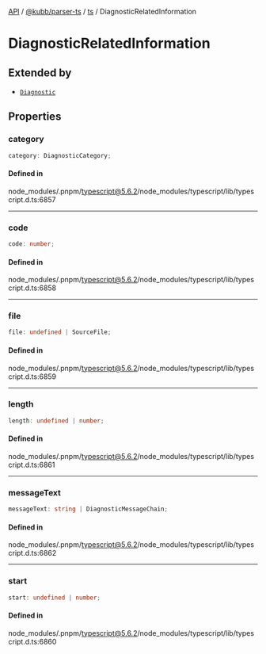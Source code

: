 [API](../../../../../packages.md) / [@kubb/parser-ts](../../../index.md) / [ts](../index.md) / DiagnosticRelatedInformation

# DiagnosticRelatedInformation

## Extended by

- [`Diagnostic`](Diagnostic.md)

## Properties

### category

```ts
category: DiagnosticCategory;
```

#### Defined in

node\_modules/.pnpm/typescript@5.6.2/node\_modules/typescript/lib/typescript.d.ts:6857

***

### code

```ts
code: number;
```

#### Defined in

node\_modules/.pnpm/typescript@5.6.2/node\_modules/typescript/lib/typescript.d.ts:6858

***

### file

```ts
file: undefined | SourceFile;
```

#### Defined in

node\_modules/.pnpm/typescript@5.6.2/node\_modules/typescript/lib/typescript.d.ts:6859

***

### length

```ts
length: undefined | number;
```

#### Defined in

node\_modules/.pnpm/typescript@5.6.2/node\_modules/typescript/lib/typescript.d.ts:6861

***

### messageText

```ts
messageText: string | DiagnosticMessageChain;
```

#### Defined in

node\_modules/.pnpm/typescript@5.6.2/node\_modules/typescript/lib/typescript.d.ts:6862

***

### start

```ts
start: undefined | number;
```

#### Defined in

node\_modules/.pnpm/typescript@5.6.2/node\_modules/typescript/lib/typescript.d.ts:6860
